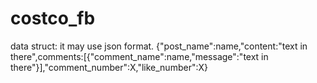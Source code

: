 # costco_fb
 data struct: it may use json format.
    {"post_name":name,"content:"text in there",comments:[{"comment_name":name,"message":"text in there"}],"comment_number":X,"like_number":X}
